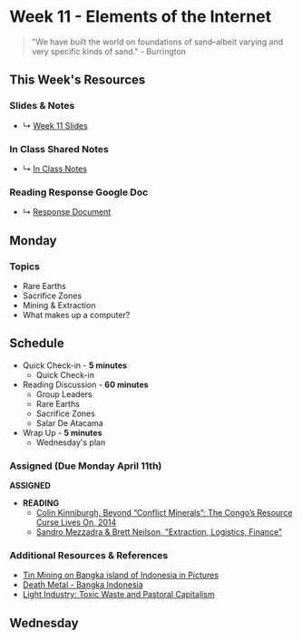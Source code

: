 # Week 11 - Elements of the Internet

> "We have built the world on foundations of sand–albeit varying and very specific kinds of sand." - Burrington


## This Week's Resources

### Slides & Notes 
* ↳ [Week 11 Slides](https://docs.google.com/presentation/d/1KVvihtcRdJxhqwtc-3EtTmbDh6lmXur20c5khmxKTdg/edit?usp=sharing)
### In Class Shared Notes
* ↳ [In Class Notes](https://docs.google.com/document/d/1v2XqOosts9svJJ-VPiQWGzaDlGUvF5M6oRVBcvclF5c/edit?usp=sharing)
### Reading Response Google Doc
* ↳ [Response Document](https://docs.google.com/document/d/1z9RFLIPTfHzS9kKKNdszuYYRxVgrxREBAZ1X29DAJfs/edit?usp=sharing)

## Monday

### Topics
* Rare Earths
* Sacrifice Zones
* Mining & Extraction
* What makes up a computer?


## Schedule
* Quick Check-in - __5 minutes__
    * Quick Check-in
* Reading Discussion - __60 minutes__
    * Group Leaders 
    * Rare Earths
    * Sacrifice Zones
    * Salar De Atacama 
* Wrap Up -  __5 minutes__
    * Wednesday's plan

### Assigned (**Due Monday April 11th**)
__ASSIGNED__
* **READING**
   * [Colin Kinniburgh, Beyond “Conflict Minerals”: The Congo’s Resource Curse Lives On, 2014](https://www.dissentmagazine.org/article/beyond-conflict-minerals-the-congos-resource-curse-lives-on)
   * [Sandro Mezzadra & Brett Neilson, "Extraction, Logistics, Finance"](https://www.radicalphilosophy.com/article/extraction-logistics-finance)

### Additional Resources & References
* [Tin Mining on Bangka island of Indonesia in Pictures](https://www.theguardian.com/environment/gallery/2014/may/29/tin-mining-on-bangka-island-of-indonesia-in-pictures)
* [Death Metal - Bangka Indonesia](https://www.theguardian.com/environment/2012/nov/23/tin-mining-indonesia-bangka)
* [Light Industry: Toxic Waste and Pastoral Capitalism](https://www.e-flux.com/journal/74/59781/light-industry-toxic-waste-and-pastoral-capitalism/)

## Wednesday
